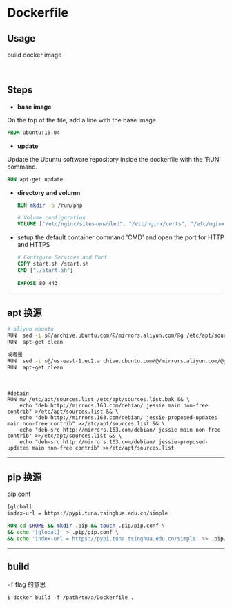 # Dockerfile


## Usage

build docker image 

<br>


## Steps

- **base image**

On the top of the file, add a line with the base image 

```dockerfile
FROM ubuntu:16.04
```

- **update**

Update the Ubuntu software repository inside the dockerfile with the 'RUN' command.

```dockerfile
RUN apt-get update
```


- **directory and volumn**

  ```dockerfile
  RUN mkdir -p /run/php
  
  # Volume configuration
  VOLUME ["/etc/nginx/sites-enabled", "/etc/nginx/certs", "/etc/nginx/conf.d", "/var/log/nginx", "/var/www/html"]
  
  ```

- setup the default container command 'CMD' and open the port for HTTP and HTTPS 

  ```dockerfile
  # Configure Services and Port
  COPY start.sh /start.sh
  CMD ["./start.sh"]
   
  EXPOSE 80 443
  
  ```




---


## apt 换源

```bash
# aliyun ubuntu
RUN  sed -i s@/archive.ubuntu.com/@/mirrors.aliyun.com/@g /etc/apt/sources.list
RUN  apt-get clean 

或者是
RUN  sed -i s@/us-east-1.ec2.archive.ubuntu.com/@/mirrors.aliyun.com/@g /etc/apt/sources.list
RUN  apt-get clean
```
<br> 

```
#debain
RUN mv /etc/apt/sources.list /etc/apt/sources.list.bak && \
    echo "deb http://mirrors.163.com/debian/ jessie main non-free contrib" >/etc/apt/sources.list && \
    echo "deb http://mirrors.163.com/debian/ jessie-proposed-updates main non-free contrib" >>/etc/apt/sources.list && \
    echo "deb-src http://mirrors.163.com/debian/ jessie main non-free contrib" >>/etc/apt/sources.list && \
    echo "deb-src http://mirrors.163.com/debian/ jessie-proposed-updates main non-free contrib" >>/etc/apt/sources.list
```

---

## pip 换源

pip.conf 

```dockerfile
[global]
index-url = https://pypi.tuna.tsinghua.edu.cn/simple 

RUN cd $HOME && mkdir .pip && touch .pip/pip.conf \
&& echo '[global]' > .pip/pip.conf \
&& echo 'index-url = https://pypi.tuna.tsinghua.edu.cn/simple' >> .pip/pip.conf
```


---

## **build**

`-f` flag 的意思
```
$ docker build -f /path/to/a/Dockerfile .
```
